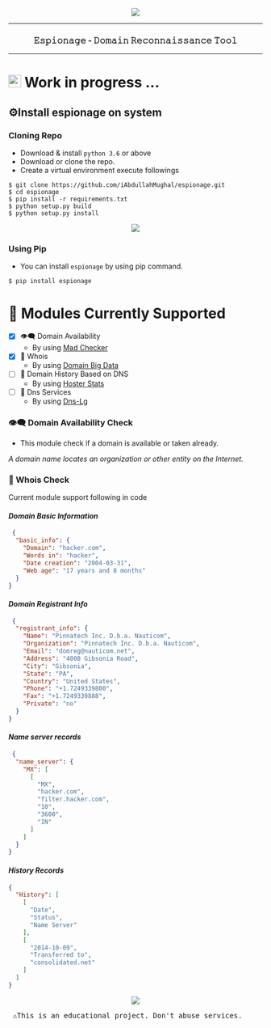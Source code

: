<p align="center">
<img src="https://lh3.googleusercontent.com/NfYrnpBuMyqZGwGqBZ9HR7j0NmuZWaEIOdWq-ZBxoylsWHhVaTXKD_8VJPhZk_-QFyUoJZFRxAYeYM5iphN2A0UeyqD_Hd8w-rpRhzlYQWv01o9GK9Q9mWnTPulNkedLjlZMdkz9" />
</p>

---
<center>
<h3>𝙴𝚜𝚙𝚒𝚘𝚗𝚊𝚐𝚎 - 𝙳𝚘𝚖𝚊𝚒𝚗 𝚁𝚎𝚌𝚘𝚗𝚗𝚊𝚒𝚜𝚜𝚊𝚗𝚌𝚎 𝚃𝚘𝚘𝚕</h3>
</center>

---

# <p> <img width="25" height="25" src="https://cdn-icons-png.flaticon.com/512/1716/1716764.png">  Work in progress ... </p>

## ⚙️Install espionage on system

### Cloning Repo

- Download & install `python 3.6` or above
- Download or clone the repo.
- Create a virtual environment execute followings

```shell
$ git clone https://github.com/iAbdullahMughal/espionage.git
$ cd espionage
$ pip install -r requirements.txt
$ python setup.py build
$ python setup.py install
```

<p align="center">
<img src="https://lh3.googleusercontent.com/q7y3lieNJ4wTPXHr2nzmsgW_Qj4beP4d1ECDxMreOBFLTcGcl5g6q1E6PEw8RhFTmIiuVYKdFTohfd5YNdb9I3HIU6WQ091Qe_bco3LzDZ2ruA6JEhdJdt0Uyrtu4ycu6frhAYck" />
</p>

### Using Pip

- You can install `espionage` by using pip command.

```shell
$ pip install espionage
```

# 🔗 Modules Currently Supported

- [x] 👁️‍🗨️ Domain Availability
    - By using [Mad Checker](https://madchecker.com/)
- [x] 📖 Whois
    - By using [Domain Big Data](https://domainbigdata.com/)
- [ ] 📜 Domain History Based on DNS
    - By using [Hoster Stats](http://www.hosterstats.com)
- [ ] 🎁 Dns Services ️
    - By using [Dns-Lg](http://www.dns-lg.com)

### 👁️‍🗨️ Domain Availability Check

- This module check if a domain is available or taken already.

*A domain name locates an organization or other entity on the Internet.*

### 📖 Whois Check

Current module support following in code

#### *Domain Basic Information*

```json
 {
  "basic_info": {
    "Domain": "hacker.com",
    "Words in": "hacker",
    "Date creation": "2004-03-31",
    "Web age": "17 years and 8 months"
  }
}
```

#### *Domain Registrant Info*

```json
 {
  "registrant_info": {
    "Name": "Pinnatech Inc. D.b.a. Nauticom",
    "Organization": "Pinnatech Inc. D.b.a. Nauticom",
    "Email": "domreg@nauticom.net",
    "Address": "4008 Gibsonia Road",
    "City": "Gibsonia",
    "State": "PA",
    "Country": "United States",
    "Phone": "+1.7249339800",
    "Fax": "+1.7249339888",
    "Private": "no"
  }
}
```

#### *Name server records*

```json
 {
  "name_server": {
    "MX": [
      [
        "MX",
        "hacker.com",
        "filter.hacker.com",
        "10",
        "3600",
        "IN"
      ]
    ]
  }
}
```

#### *History Records*

```json
{
  "History": [
    [
      "Date",
      "Status",
      "Name Server"
    ],
    [
      "2014-10-09",
      "Transferred to",
      "consolidated.net"
    ]
  ]
}


```

<p align="center">
<img src="https://lh5.googleusercontent.com/k4aYijBl_3uZByKt019ALda93wNcnLSPuKUt1I8I8A4wahMrAHtekyUzu8gvi3qSoB_4Y6e78El9JGOLy4aLdC23vm-dDuqRjhBfliEKMorA2kokG0ED5drQnC25HdHXkN825t1a" />
</p>


<pre> ⚠️This is an educational project. Don't abuse services.</pre>



 
